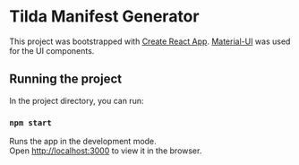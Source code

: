 # Tilda Manifest Generator

This project was bootstrapped with [Create React App](https://github.com/facebook/create-react-app). 
[Material-UI](https://material-ui.com/) was used for the UI components.

## Running the project

In the project directory, you can run:

### `npm start`

Runs the app in the development mode.\
Open [http://localhost:3000](http://localhost:3000) to view it in the browser.
